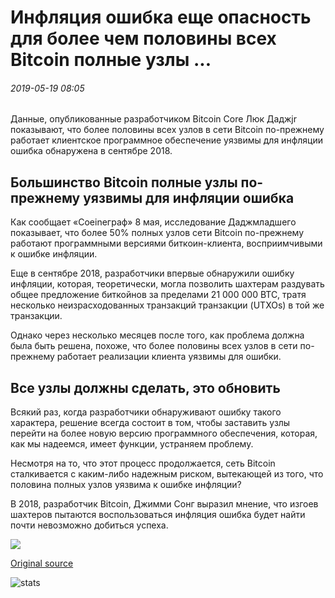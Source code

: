 # Инфляция ошибка еще опасность для более чем половины всех Bitcoin полные узлы ...

###### 2019-05-19 08:05

Данные, опубликованные разработчиком Bitcoin Core Люк Даджjr показывают, что более половины всех узлов в сети Bitcoin по-прежнему работает клиентское программное обеспечение уязвимы для инфляции ошибка обнаружена в сентябре 2018.

## Большинство Bitcoin полные узлы по-прежнему уязвимы для инфляции ошибка

Как сообщает «Coeineграф» 8 мая, исследование Даджмладшего показывает, что более 50% полных узлов сети Bitcoin по-прежнему работают программными версиями биткоин-клиента, восприимчивыми к ошибке инфляции.

Еще в сентябре 2018, разработчики впервые обнаружили ошибку инфляции, которая, теоретически, могла позволить шахтерам раздувать общее предложение биткойнов за пределами 21 000 000 BTC, тратя несколько неизрасходованных транзакций транзакции (UTXOs) в той же транзакции.

Однако через несколько месяцев после того, как проблема должна была быть решена, похоже, что более половины всех узлов в сети по-прежнему работает реализации клиента уязвимы для ошибки.

## Все узлы должны сделать, это обновить

Всякий раз, когда разработчики обнаруживают ошибку такого характера, решение всегда состоит в том, чтобы заставить узлы перейти на более новую версию программного обеспечения, которая, как мы надеемся, имеет функции, устраняем проблему.

Несмотря на то, что этот процесс продолжается, сеть Bitcoin сталкивается с каким-либо надежным риском, вытекающей из того, что половина полных узлов уязвима к ошибке инфляции?

В 2018, разработчик Bitcoin, Джимми Сонг выразил мнение, что изгоев шахтеров пытаются воспользоваться инфляция ошибка будет найти почти невозможно добиться успеха.

![](https://s3.cointelegraph.com/storage/uploads/view/fa068529fdbfeb755338453bb61f27e8.png)

[Original source](https://cointelegraph.com/news/inflation-bug-still-a-danger-to-more-than-half-of-all-bitcoin-full-nodes)

![stats](https://c.statcounter.com/11760860/0/a89fa40b/1/ "stats")